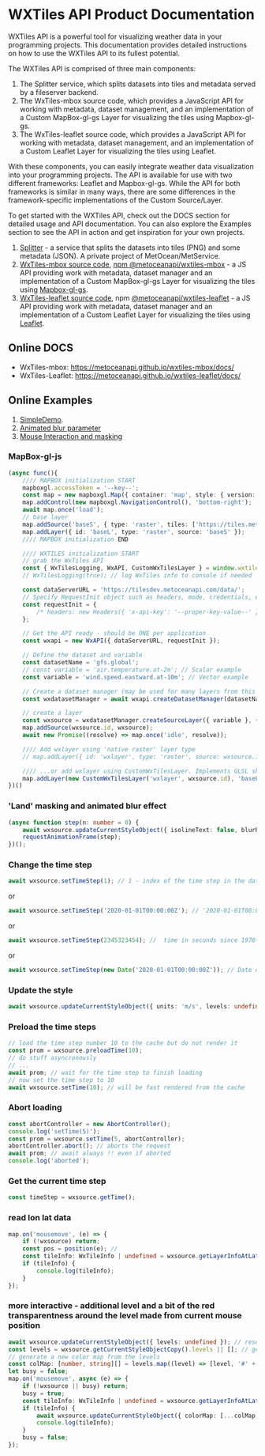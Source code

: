 # WXTiles API Product Documentation

WXTiles API is a powerful tool for visualizing weather data in your programming projects. This documentation provides detailed instructions on how to use the WXTiles API to its fullest potential.

The WXTiles API is comprised of three main components:

1. The Splitter service, which splits datasets into tiles and metadata served by a fileserver backend.
2. The WxTiles-mbox source code, which provides a JavaScript API for working with metadata, dataset management, and an implementation of a Custom MapBox-gl-gs Layer for visualizing the tiles using Mapbox-gl-gs.
3. The WxTiles-leaflet source code, which provides a JavaScript API for working with metadata, dataset management, and an implementation of a Custom Leaflet Layer for visualizing the tiles using Leaflet.

With these components, you can easily integrate weather data visualization into your programming projects. The API is available for use with two different frameworks: Leaflet and Mapbox-gl-gs. While the API for both frameworks is similar in many ways, there are some differences in the framework-specific implementations of the Custom Source/Layer.

To get started with the WXTiles API, check out the DOCS section for detailed usage and API documentation. You can also explore the Examples section to see the API in action and get inspiration for your own projects.

1. [Splitter](https://github.com/metocean/wxtile-splitter) - a service that splits the datasets into tiles (PNG) and some metadata (JSON). A private project of MetOcean/MetService.
2. [WxTiles-mbox source code](https://github.com/metoceanapi/wxtiles-mbox), [npm @metoceanapi/wxtiles-mbox](https://www.npmjs.com/package/@metoceanapi/wxtiles-mbox) - a JS API providing work with metadata, dataset manager and an implementation of a Custom MapBox-gl-gs Layer for visualizing the tiles using [Mapbox-gl-gs](https://www.mapbox.com/).
3. [WxTiles-leaflet source code](https://github.com/metoceanapi/wxtiles-leaflet), npm [@metoceanapi/wxtiles-leaflet](https://www.npmjs.com/package/@metoceanapi/wxtiles-leaflet) - a JS API providing work with metadata, dataset manager and an implementation of a Custom Leaflet Layer for visualizing the tiles using [Leaflet](https://leafletjs.com/).

## Online DOCS

- WxTiles-mbox: https://metoceanapi.github.io/wxtiles-mbox/docs/
- WxTiles-Leaflet: https://metoceanapi.github.io/wxtiles-leaflet/docs/

## Online Examples

1. [SimpleDemo](https://metoceanapi.github.io/wxtiles-mbox/examples/simpleDemo.html).
2. [Animated blur parameter](https://metoceanapi.github.io/wxtiles-mbox/examples/seaMaskAndAnimatedBlur.html)
3. [Mouse Interaction and masking](https://metoceanapi.github.io/wxtiles-mbox/examples/interactive.html)

### MapBox-gl-js

```ts
(async func(){
	//// MAPBOX initialization START
	mapboxgl.accessToken = '--key--';
	const map = new mapboxgl.Map({ container: 'map', style: { version: 8, name: 'Empty', sources: {}, layers:[] } });
	map.addControl(new mapboxgl.NavigationControl(), 'bottom-right');
	await map.once('load');
	// base layer
	map.addSource('baseS', { type: 'raster', tiles: ['https://tiles.metoceanapi.com/base-lines/{z}/{x}/{y}'], maxzoom: 4 });
	map.addLayer({ id: 'baseL', type: 'raster', source: 'baseS' });
	//// MAPBOX initialization END

	//// WXTILES initialization START
	// grab the WxTiles API
	const { WxTilesLogging, WxAPI, CustomWxTilesLayer } = window.wxtilesmbox;
	// WxTilesLogging(true); // log WxTiles info to console if needed

	const dataServerURL = 'https://tilesdev.metoceanapi.com/data/';
	// Specify RequestInit object such as headers, mode, credentials, etc
	const requestInit = {
		/* headers: new Headers({ 'x-api-key': '--proper-key-value--' }) //*/
	};

	// Get the API ready - should be ONE per application
	const wxapi = new WxAPI({ dataServerURL, requestInit });

	// Define the dataset and variable
	const datasetName = 'gfs.global';
	// const variable = 'air.temperature.at-2m'; // Scalar example
	const variable = 'wind.speed.eastward.at-10m'; // Vector example

	// Create a dataset manager (may be used for many layers from this dataset)
	const wxdatasetManager = await wxapi.createDatasetManager(datasetName);

	// create a layer
	const wxsource = wxdatasetManager.createSourceLayer({ variable }, { id: 'wxsource', attribution: 'WxTiles' });
	map.addSource(wxsource.id, wxsource);
	await new Promise((resolve) => map.once('idle', resolve));

	//// Add wxlayer using 'native raster' layer type
	// map.addLayer({ id: 'wxlayer', type: 'raster', source: wxsource.id, paint: { 'raster-fade-duration': 0 /* necessary */ } });

	//// ...or add wxlayer using CustomWxTilesLayer. Implements GLSL shader for vector field animation
	map.addLayer(new CustomWxTilesLayer('wxlayer', wxsource.id), 'baseL');
})()

```

### 'Land' masking and animated blur effect

```ts
(async function step(n: number = 0) {
	await wxsource.updateCurrentStyleObject({ isolineText: false, blurRadius: ~~(10 * Math.sin(n / 500) + 10) }); // await always !!
	requestAnimationFrame(step);
})();
```

### Change the time step

```ts
await wxsource.setTimeStep(1); // 1 - index of the time step in the dataset
```

or

```ts
await wxsource.setTimeStep('2020-01-01T00:00:00Z'); // '2020-01-01T00:00:00Z' - time step in the dataset
```

or

```ts
await wxsource.setTimeStep(2345323454); //  time in seconds since 1970-01-01T00:00:00Z
```

or

```ts
await wxsource.setTimeStep(new Date('2020-01-01T00:00:00Z')); // Date object
```

### Update the style

```ts
await wxsource.updateCurrentStyleObject({ units: 'm/s', levels: undefined }); // set levels to undefined - to automatically calculate the levels from the dataset
```

### Preload the time steps

```ts
// load the time step number 10 to the cache but do not render it
const prom = wxsource.preloadTime(10);
// do stuff asyncronously
// ...
await prom; // wait for the time step to finish loading
// now set the time step to 10
await wxsource.setTime(10); // will be fast rendered from the cache
```

### Abort loading

```ts
const abortController = new AbortController();
console.log('setTime(5)');
const prom = wxsource.setTime(5, abortController);
abortController.abort(); // aborts the request
await prom; // await always !! even if aborted
console.log('aborted');
```

### Get the current time step

```ts
const timeStep = wxsource.getTime();
```

### read lon lat data

```ts
map.on('mousemove', (e) => {
	if (!wxsource) return;
	const pos = position(e); //
	const tileInfo: WxTileInfo | undefined = wxsource.getLayerInfoAtLatLon(pos.wrap(), map);
	if (tileInfo) {
		console.log(tileInfo);
	}
});
```

### more interactive - additional level and a bit of the red transparentness around the level made from current mouse position

```ts
await wxsource.updateCurrentStyleObject({ levels: undefined }); // reset levels if existing in the style
const levels = wxsource.getCurrentStyleObjectCopy().levels || []; // get current/default/any levels
// generate a new color map from the levels
const colMap: [number, string][] = levels.map((level) => [level, '#' + Math.random().toString(16).slice(2, 8) + 'ff']);
let busy = false;
map.on('mousemove', async (e) => {
	if (!wxsource || busy) return;
	busy = true;
	const tileInfo: WxTileInfo | undefined = wxsource.getLayerInfoAtLatLon(position(e), map);
	if (tileInfo) {
		await wxsource.updateCurrentStyleObject({ colorMap: [...colMap, [tileInfo.inStyleUnits[0], '#ff000000']] });
		console.log(tileInfo);
	}
	busy = false;
});
```
